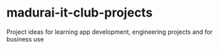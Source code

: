 # madurai-it-club-projects
Project ideas for learning app development, engineering projects and for business use
